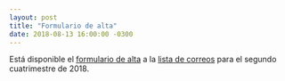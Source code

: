 ```yaml
---
layout: post
title: "Formulario de alta"
date: 2018-08-13 16:00:00 -0300
---
```


Está disponible el [formulario de alta](https://goo.gl/forms/lDBuU8PiZvQBNDQo1)
a la [lista de correos](https://groups.google.com/forum/#!forum/fiuba-7541rw-alu)
para el segundo cuatrimestre de 2018.